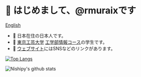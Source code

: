 # 👋 はじめまして、@rmuraixです  
[English](/README.md)
- 📍 日本在住の日本人です。
- 🏫 [東京工芸大学](https://www.t-kougei.ac.jp/) [工学部情報コース](https://www.t-kougei.ac.jp/gakubu/engineering/itc/)の学生です。
- 👀 [ウェブサイト](https://rmurai.com)にはSNSなどのリンクがあります。  

[![Top Langs](https://github-readme-stats.vercel.app/api/top-langs/?username=rmuraix&layout=compact&bg_color=000000&text_color=ffffff)](https://github.com/anuraghazra/github-readme-stats)    

![Nishipy's github stats](https://github-readme-stats.vercel.app/api?username=rmuraix&bg_color=000000&text_color=ffffff)